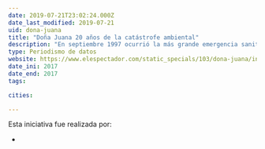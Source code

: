 ```yaml
---
date: 2019-07-21T23:02:24.000Z
date_last_modified: 2019-07-21
uid: dona-juana
title: "Doña Juana 20 años de la catástrofe ambiental"
description: "En septiembre 1997 ocurrió la más grande emergencia sanitaria de Bogotá, luego del derrumbe de un millón 200 mil toneladas de basuras del relleno sanitario. 20 años después, los habitantes de zonas aledañas aseguran que siguen siendo afectados por la disposición. esta investigación hace un análisis de la problemática."
type: Periodismo de datos
website: https://www.elespectador.com/static_specials/103/dona-juana/index.html
date_ini: 2017
date_end: 2017
tags:

cities: 

---
```


Esta iniciativa fue realizada por:

- [](/i/el-espectador.html)

